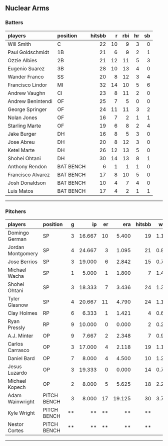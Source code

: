 ## Nuclear Arms

### Batters

 
|players           |position  | hitsbb|  r| rbi| hr| sb| 
|:-----------------|:---------|------:|--:|---:|--:|--:| 
|Will Smith        |C         |     22| 10|   9|  3|  0| 
|Paul Goldschmidt  |1B        |     21|  6|   9|  2|  1| 
|Ozzie Albies      |2B        |     21| 12|  11|  5|  3| 
|Eugenio Suarez    |3B        |     28| 10|  13|  4|  0| 
|Wander Franco     |SS        |     20|  8|  12|  3|  4| 
|Francisco Lindor  |MI        |     32| 14|  10|  5|  6| 
|Andrew Vaughn     |CI        |     23|  8|  11|  2|  0| 
|Andrew Benintendi |OF        |     25|  7|   5|  0|  0| 
|George Springer   |OF        |     24| 11|  11|  3|  2| 
|Nolan Jones       |OF        |     16|  7|   2|  1|  1| 
|Starling Marte    |OF        |     19|  6|   8|  2|  4| 
|Jake Burger       |DH        |     16|  8|   5|  3|  0| 
|Jose Abreu        |DH        |     20|  8|  12|  3|  0| 
|Ketel Marte       |DH        |     26| 12|  13|  5|  0| 
|Shohei Ohtani     |DH        |     30| 14|  13|  8|  1| 
|Anthony Rendon    |BAT BENCH |      6|  1|   1|  1|  0| 
|Francisco Alvarez |BAT BENCH |     17|  8|  10|  5|  0| 
|Josh Donaldson    |BAT BENCH |     10|  4|   7|  4|  0| 
|Luis Matos        |BAT BENCH |     17|  4|   2|  1|  1| 


* * *

### Pitchers

 
|players           |position    |  g|     ip| er|    era| hitsbb|  whip| so|  w| sv| 
|:-----------------|:-----------|--:|------:|--:|------:|------:|-----:|--:|--:|--:| 
|Domingo German    |SP          |  3| 16.667| 10|  5.400|     19| 1.140| 18|  1|  0| 
|Jordan Montgomery |SP          |  4| 24.667|  3|  1.095|     21| 0.851| 23|  3|  0| 
|Jose Berrios      |SP          |  3| 19.000|  6|  2.842|     15| 0.789| 22|  1|  0| 
|Michael Wacha     |SP          |  1|  5.000|  1|  1.800|      7| 1.400|  4|  1|  0| 
|Shohei Ohtani     |SP          |  3| 18.333|  7|  3.436|     24| 1.309| 27|  1|  0| 
|Tyler Glasnow     |SP          |  4| 20.667| 11|  4.790|     24| 1.161| 38|  0|  0| 
|Clay Holmes       |RP          |  6|  6.333|  1|  1.421|      4| 0.632| 10|  0|  2| 
|Ryan Pressly      |RP          |  9| 10.000|  0|  0.000|      2| 0.200| 11|  1|  8| 
|A.J. Minter       |OP          |  9|  7.667|  2|  2.348|      7| 0.913| 11|  0|  0| 
|Carlos Carrasco   |OP          |  3| 17.000|  4|  2.118|     19| 1.118| 15|  1|  0| 
|Daniel Bard       |OP          |  7|  8.000|  4|  4.500|     10| 1.250|  5|  0|  1| 
|Jesus Luzardo     |OP          |  3| 19.333|  0|  0.000|     14| 0.724| 26|  1|  0| 
|Michael Kopech    |OP          |  2|  8.000|  5|  5.625|     18| 2.250|  8|  0|  0| 
|Adam Wainwright   |PITCH BENCH |  3|  8.000| 17| 19.125|     30| 3.750|  4|  0|  0| 
|Kyle Wright       |PITCH BENCH | **|     **| **|     **|     **|    **| **| **| **| 
|Nestor Cortes     |PITCH BENCH | **|     **| **|     **|     **|    **| **| **| **| 


* * *


